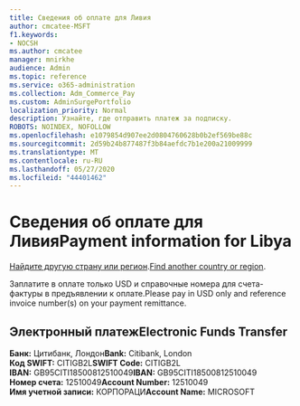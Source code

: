 ```yaml
---
title: Сведения об оплате для Ливия
author: cmcatee-MSFT
f1.keywords:
- NOCSH
ms.author: cmcatee
manager: mnirkhe
audience: Admin
ms.topic: reference
ms.service: o365-administration
ms.collection: Adm_Commerce_Pay
ms.custom: AdminSurgePortfolio
localization_priority: Normal
description: Узнайте, где отправить платеж за подписку.
ROBOTS: NOINDEX, NOFOLLOW
ms.openlocfilehash: e1079854d907ee2d0804760628b0b2ef569be88c
ms.sourcegitcommit: 2d59b24b877487f3b84aefdc7b1e200a21009999
ms.translationtype: MT
ms.contentlocale: ru-RU
ms.lasthandoff: 05/27/2020
ms.locfileid: "44401462"
---
```

# <a name="payment-information-for-libya"></a><span data-ttu-id="e8bb4-103">Сведения об оплате для Ливия</span><span class="sxs-lookup"><span data-stu-id="e8bb4-103">Payment information for Libya</span></span>

<span data-ttu-id="e8bb4-104">[Найдите другую страну или регион](../billing-and-payments/pay-for-your-subscription.md).</span><span class="sxs-lookup"><span data-stu-id="e8bb4-104">[Find another country or region](../billing-and-payments/pay-for-your-subscription.md).</span></span>

<span data-ttu-id="e8bb4-105">Заплатите в оплате только USD и справочные номера для счета-фактуры в предъявлении к оплате.</span><span class="sxs-lookup"><span data-stu-id="e8bb4-105">Please pay in USD only and reference invoice number(s) on your payment remittance.</span></span>

## <a name="electronic-funds-transfer"></a><span data-ttu-id="e8bb4-106">Электронный платеж</span><span class="sxs-lookup"><span data-stu-id="e8bb4-106">Electronic Funds Transfer</span></span>

<span data-ttu-id="e8bb4-107">**Банк:** Цитибанк, Лондон</span><span class="sxs-lookup"><span data-stu-id="e8bb4-107">**Bank:** Citibank, London</span></span>  
<span data-ttu-id="e8bb4-108">**Код SWIFT:** CITIGB2L</span><span class="sxs-lookup"><span data-stu-id="e8bb4-108">**SWIFT Code:** CITIGB2L</span></span>  
<span data-ttu-id="e8bb4-109">**IBAN:** GB95CITI18500812510049</span><span class="sxs-lookup"><span data-stu-id="e8bb4-109">**IBAN:** GB95CITI18500812510049</span></span>  
<span data-ttu-id="e8bb4-110">**Номер счета:** 12510049</span><span class="sxs-lookup"><span data-stu-id="e8bb4-110">**Account Number:** 12510049</span></span>  
<span data-ttu-id="e8bb4-111">**Имя учетной записи:** КОРПОРАЦИ</span><span class="sxs-lookup"><span data-stu-id="e8bb4-111">**Account Name:** MICROSOFT</span></span>  